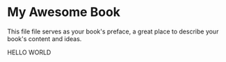 # My Awesome Book

This file file serves as your book's preface, a great place to describe your book's content and ideas.





HELLO   WORLD


